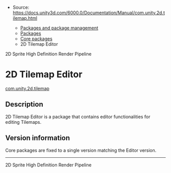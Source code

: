 * Source: https://docs.unity3d.com/6000.0/Documentation/Manual/com.unity.2d.tilemap.html

  * [Packages and package management](https://docs.unity3d.com/6000.0/Documentation/Manual/PackagesList.html)
  * [Packages](https://docs.unity3d.com/6000.0/Documentation/Manual/Packages-all.html)
  * [Core packages](https://docs.unity3d.com/6000.0/Documentation/Manual/pack-core.html)
  * 2D Tilemap Editor 


[](https://docs.unity3d.com/6000.0/Documentation/Manual/com.unity.2d.sprite.html)
2D Sprite 
[](https://docs.unity3d.com/6000.0/Documentation/Manual/com.unity.render-pipelines.high-definition.html)
High Definition Render Pipeline 
# 2D Tilemap Editor
[com.unity.2d.tilemap](https://docs.unity3d.com/Packages/com.unity.2d.tilemap@1.0/manual/index.html)
## Description
2D Tilemap Editor is a package that contains editor functionalities for editing Tilemaps. 
## Version information
Core packages are fixed to a single version matching the Editor version.
* * *
[](https://docs.unity3d.com/6000.0/Documentation/Manual/com.unity.2d.sprite.html)
2D Sprite 
[](https://docs.unity3d.com/6000.0/Documentation/Manual/com.unity.render-pipelines.high-definition.html)
High Definition Render Pipeline 
